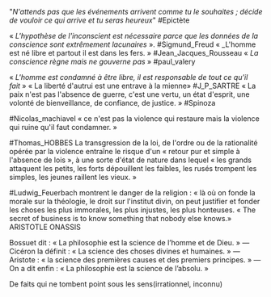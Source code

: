 "_N'attends pas que les événements arrivent comme tu le souhaites ; décide de vouloir ce qui arrive et tu seras heureux_" #Epictète 

« _L'hypothèse de l'inconscient est nécessaire parce que les données de la conscience sont extrêmement lacunaires_ ». #Sigmund_Freud 
« _L'homme est né libre et partout il est dans les fers. » #Jean_Jacques_Rousseau 
« _La conscience règne mais ne gouverne pas_ » #paul_valery

« _L'homme est condamné à être libre, il est responsable de tout ce qu'il fait_ »
« La liberté d'autrui est une entrave à la mienne» #J_P_SARTRE
 « La paix n'est pas l'absence de guerre, c'est une vertu, un état d'esprit, une volonté de bienveillance, de confiance, de justice. » #Spinoza 

#Nicolas_machiavel « ce n'est pas la violence qui restaure mais la violence qui ruine qu'il faut condamner. »

  #Thomas_HOBBES La transgression de la loi, de l'ordre ou de la rationalité opérée par la violence entraîne le risque d'un « retour pur et simple à l'absence de lois », à une sorte d'état de nature dans lequel « les grands attaquent les petits, les forts dépouillent les faibles, les rusés trompent les simples, les jeunes raillent les vieux. »

#Ludwig_Feuerbach montrent le danger de la religion : « là où on fonde la morale sur la théologie, le droit sur l'institut divin, on peut justifier et fonder les choses les plus immorales, les plus injustes, les plus honteuses.
« The secret of business is to know
something that nobody else knows.» 
ARISTOTLE ONASSIS

Bossuet dit : « La philosophie est la science de l’homme et de Dieu. » — Cicéron la définit : « La science des choses divines et humaines. » — Aristote : « la science des premières causes et des premiers principes. » — On a dit enfin : « La philosophie est la science de l’absolu. »

De faits qui ne tombent point sous les sens(irrationnel, inconnu)
